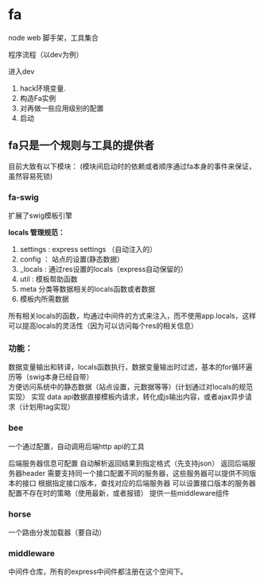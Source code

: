 # fa
node web 脚手架，工具集合

程序流程（以dev为例）

进入dev
1. hack环境变量.
2. 构造Fa实例
3. 对再做一些应用级别的配置
4. 启动

## fa只是一个规则与工具的提供者

目前大致有以下模块：
(模块间启动时的依赖或者顺序通过fa本身的事件来保证，虽然容易死锁)

### fa-swig
扩展了swig模板引擎

**locals 管理规范：**
1. settings :     express settings （自动注入的）
2. config ：      站点的设置(静态数据）
3. _locals :      通过res设置的locals（express自动保留的）
4. util :         模板帮助函数
5. meta           分类等数据相关的locals函数或者数据
6. 模板内所需数据

所有相关locals的函数，均通过中间件的方式来注入，而不使用app.locals，这样可以提高locals的灵活性（因为可以访问每个res的相关信息）

### 功能：
数据变量输出和转译，locals函数执行，数据变量输出时过滤，基本的for循环遍历等（swig本身已经自带）  
方便访问系统中的静态数据（站点设置，元数据等等）(计划通过对locals的规范实现）
实现 data   api数据直接模板内请求，转化成js输出内容，或者ajax异步请求（计划用tag实现）


### bee

一个通过配置，自动调用后端http api的工具

后端服务器信息可配置
自动解析返回结果到指定格式（先支持json）
返回后端服务器header
需要支持同一个接口配置不同的服务器，这些服务器可以提供不同版本的接口
根据指定接口版本，查找对应的后端服务器
可以设置接口版本的服务器配置不存在时的策略（使用最新，或者报错）
提供一些middleware组件

### horse
一个路由分发加载器（要自动）

### middleware
中间件仓库，所有的express中间件都注册在这个空间下。